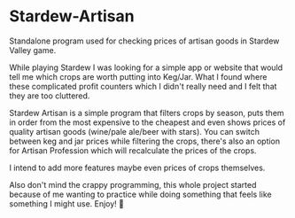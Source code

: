 # Stardew-Artisan

Standalone program used for checking prices of artisan goods in Stardew Valley game.


While playing Stardew I was looking for a simple app or website that would tell me which crops are worth putting into Keg/Jar. What I
found where these complicated profit counters which I didn't really need and I felt that they are too cluttered.

Stardew Artisan is a simple program that filters crops by season, puts them in order from the most expensive to the cheapest and even shows
prices of quality artisan goods (wine/pale ale/beer with stars).
You can switch between keg and jar prices while filtering the crops, there's also an option for Artisan Profession which will recalculate
the prices of the crops.

I intend to add more features maybe even prices of crops themselves.




Also don't mind the crappy programming, this whole project started because of me wanting to practice while doing something that feels like something I might use.
Enjoy! :potato:
